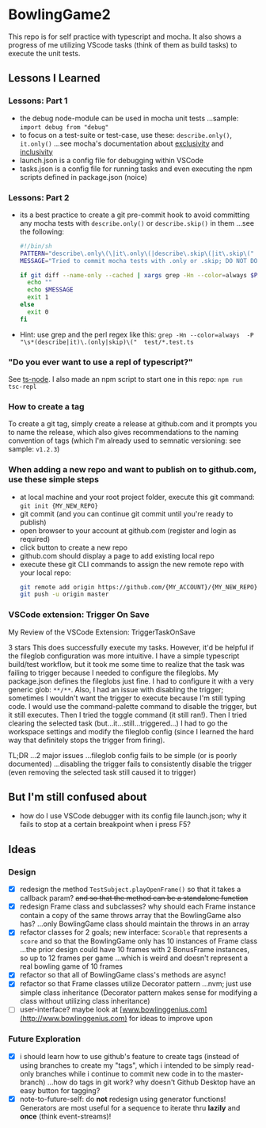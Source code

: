 # BowlingGame2

This repo is for self practice with typescript and mocha. It also shows a progress of me utilizing VScode tasks (think of them as build tasks) to execute the unit tests.

## Lessons I Learned

### Lessons: Part 1

- the debug node-module can be used in mocha unit tests ...sample: ```import debug from "debug"```
- to focus on a test-suite or test-case, use these: `describe.only()`, `it.only()` ...see mocha's documentation about [exclusivity](https://mochajs.org/#exclusive-tests) and [inclusivity](https://mochajs.org/#inclusive-tests)
- launch.json is a config file for debugging within VSCode
- tasks.json is a config file for running tasks and even executing the npm scripts defined in package.json (noice)

### Lessons: Part 2

- its a best practice to create a git pre-commit hook to avoid committing any mocha tests with `describe.only()` or `describe.skip()` in them ...see the following:
    ```bash
    #!/bin/sh
    PATTERN="describe\.only\(\|it\.only\(|describe\.skip\(|it\.skip\("
    MESSAGE="Tried to commit mocha tests with .only or .skip; DO NOT DO THAT ANYMORE!"

    if git diff --name-only --cached | xargs grep -Hn --color=always $PATTERN; then
      echo ""
      echo $MESSAGE
      exit 1
    else
      exit 0
    fi
    ```
- Hint: use grep and the perl regex like this: `grep -Hn --color=always  -P "\s*(describe|it)\.(only|skip)\("  test/*.test.ts`

### "Do you ever want to use a repl of typescript?"

See [ts-node](https://www.npmjs.com/package/ts-node).  I also made an npm script to start one in this repo: `npm run tsc-repl`

### How to create a tag

To create a git tag, simply create a release at github.com and it prompts you to name the release, which also gives recommendations to the naming convention of tags (which I'm already used to semnatic versioning: see sample: `v1.2.3`)

### When adding a new repo and want to publish on to github.com, use these simple steps

- at local machine and your root project folder, execute this git command: `git init {MY_NEW_REPO}`
- git commit (and you can continue git commit until you're ready to publish)
- open browser to your account at github.com (register and login as required)
- click button to create a new repo
- github.com should display a page to add existing local repo
- execute these git CLI commands to assign the new remote repo with your local repo:
    ```bash
    git remote add origin https://github.com/{MY_ACCOUNT}/{MY_NEW_REPO}.git
    git push -u origin master
    ```

### VSCode extension: Trigger On Save

My Review of the VSCode Extension: TriggerTaskOnSave

3 stars
This does successfully execute my tasks. However, it'd be helpful if the fileglob configuration was more intuitive. I have a simple typescript build/test workflow, but it took me some time to realize that the task was failing to trigger because I needed to configure the fileglobs. My package.json defines the fileglobs just fine. I had to configure it with a very generic glob: `**/**`. Also, I had an issue with disabling the trigger; sometimes I wouldn't want the trigger to execute because I'm still typing code. I would use the command-palette command to disable the trigger, but it still executes. Then I tried the toggle command (it still ran!). Then I tried clearing the selected task (but...it...still...triggered...) I had to go the workspace settings and modify the fileglob config (since I learned the hard way that definitely stops the trigger from firing).

TL;DR ...2 major issues ...fileglob config fails to be simple (or is poorly documented) ...disabling the trigger fails to consistently disable the trigger (even removing the selected task still caused it to trigger)

## But I'm still confused about

- how do I use VSCode debugger with its config file launch.json; why it fails to stop at a certain breakpoint when i press F5?

## Ideas

### Design

- [x] redesign the method `TestSubject.playOpenFrame()` so that it takes a callback param? ~~and so that the method can be a standalone function~~
- [x] redesign Frame class and subclasses? why should each Frame instance contain a copy of the same throws array that the BowlingGame also has? ...only BowlingGame class should maintain the throws in an array
- [x] refactor classes for 2 goals; new interface: `Scorable` that represents a `score` and so that the BowlingGame only has 10 instances of Frame class ...the prior design could have 10 frames with 2 BonusFrame instances, so up to 12 frames per game ...which is weird and doesn't represent a real bowling game of 10 frames
- [x] refactor so that all of BowlingGame class's methods are async!
- [x] refactor so that Frame classes utilize Decorator pattern ...nvm; just use simple class inheritance (Decorator pattern makes sense for modifying a class without utilizing class inheritance)
- [ ] user-interface? maybe look at [www.bowlinggenius.com](http://www.bowlinggenius.com) for ideas to improve upon

### Future Exploration

- [x] i should learn how to use github's feature to create tags (instead of using branches to create my "tags", which i intended to be simply read-only branches while i continue to commit new code in to the master-branch) ...how do tags in git work? why doesn't Github Desktop have an easy button for tagging?
- [x] note-to-future-self: do **not** redesign using generator functions! Generators are most useful for a sequence to iterate thru **lazily** and **once** (think event-streams)!
